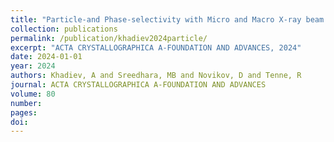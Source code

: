 ```yaml
---
title: "Particle-and Phase-selectivity with Micro and Macro X-ray beam at DESY P23 beamline: The Case of (SmS) 1.19 TaS 2 Nanotubes"
collection: publications
permalink: /publication/khadiev2024particle/
excerpt: "ACTA CRYSTALLOGRAPHICA A-FOUNDATION AND ADVANCES, 2024"
date: 2024-01-01
year: 2024
authors: Khadiev, A and Sreedhara, MB and Novikov, D and Tenne, R
journal: ACTA CRYSTALLOGRAPHICA A-FOUNDATION AND ADVANCES
volume: 80
number: 
pages: 
doi: 
---
```

